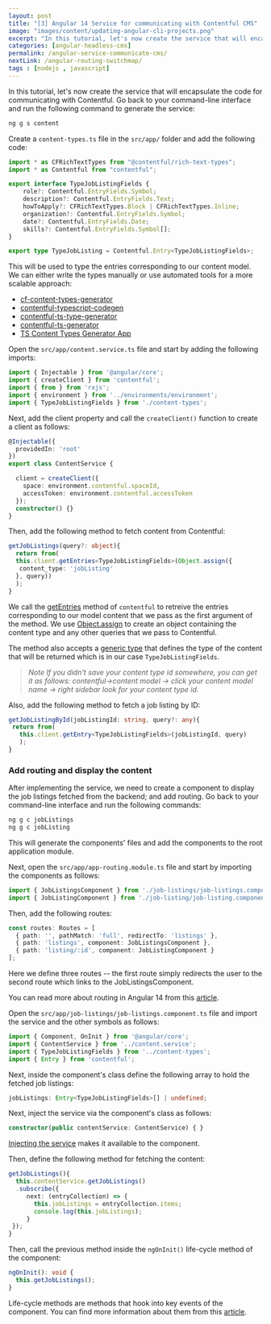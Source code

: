 ```yaml
---
layout: post
title: "[3] Angular 14 Service for communicating with Contentful CMS"
image: "images/content/updating-angular-cli-projects.png"
excerpt: "In this tutorial, let's now create the service that will encapsulate the code for communicating with Contentful." 
categories: [angular-headless-cms]
permalink: /angular-service-communicate-cms/
nextLink: /angular-routing-switchmap/
tags : [nodejs , javascript] 
---
```


In this tutorial, let's now create the service that will encapsulate the code for communicating with Contentful. Go back to your command-line interface and run the following command to generate the service:

```bash
ng g s content
``` 

Create a `content-types.ts` file in the `src/app/` folder and add the following code:

```ts
import * as CFRichTextTypes from "@contentful/rich-text-types";
import * as Contentful from "contentful";

export interface TypeJobListingFields {
    role?: Contentful.EntryFields.Symbol;
    description?: Contentful.EntryFields.Text;
    howToApply?: CFRichTextTypes.Block | CFRichTextTypes.Inline;
    organization?: Contentful.EntryFields.Symbol;
    date?: Contentful.EntryFields.Date;
    skills?: Contentful.EntryFields.Symbol[];
}

export type TypeJobListing = Contentful.Entry<TypeJobListingFields>;
```

This will be used to type the entries corresponding to our content model. We can either write the types manually or use automated tools for a more scalable approach:

-   [cf-content-types-generator](https://github.com/contentful-userland/cf-content-types-generator)
-   [contentful-typescript-codegen](https://github.com/intercom/contentful-typescript-codegen)
-   [contentful-ts-type-generator](https://github.com/arimkevi/contentful-ts-type-generator)
-   [contentful-ts-generator](https://github.com/watermarkchurch/contentful-ts-generator)
-   [TS Content Types Generator App](https://github.com/marcolink/cf-content-types-generator-app) 

Open the `src/app/content.service.ts` file and start by adding the following imports:

```ts
import { Injectable } from '@angular/core';
import { createClient } from 'contentful';
import { from } from 'rxjs';
import { environment } from '../environments/environment';
import { TypeJobListingFields } from './content-types';
```

Next, add the client property and call the `createClient()` function to create a client as follows:

```ts
@Injectable({
  providedIn: 'root'
})
export class ContentService {

  client = createClient({
    space: environment.contentful.spaceId,
    accessToken: environment.contentful.accessToken
  });
  constructor() {}
}
```

Then, add the following method to fetch content from Contentful:

```ts
getJobListings(query?: object){
  return from(
  this.client.getEntries<TypeJobListingFields>(Object.assign({
   content_type: 'jobListing'
  }, query))
  );
}
```

We call the [getEntries](https://contentful.github.io/contentful.js/contentful/latest/ContentfulClientAPI.html#.getEntries) method of `contentful` to retreive the entries corresponding to our model content that we pass as the first argument of the method. We use [Object.assign](https://30daysofjavascript.com/object-assign/) to create an object containing the content type and any other queries that we pass to Contentful. 

The method also accepts a [generic type](https://www.typescriptlang.org/docs/handbook/2/generics.html) that defines the type of the content that will be returned which is in our case  `TypeJobListingFields`.

> _Note If you didn't save your content type id somewhere, you can get it as follows: contentful->content model -> click your content model name -> right sidebar look for your content type id._

Also, add the following method to fetch a job listing by ID:

```ts
getJobListingById(jobListingId: string, query?: any){
 return from(
   this.client.getEntry<TypeJobListingFields>(jobListingId, query)
   );
}
```

### Add routing and display the content

After implementing the service, we need to create a component to display the job listings fetched from the backend; and add routing.
Go back to your command-line interface and run the following commands:

```bash
ng g c jobListings 
ng g c jobListing
```

This will generate the components' files and add the components to the root application module.

Next, open the `src/app/app-routing.module.ts` file and start by importing the components as follows:

```ts
import { JobListingsComponent } from './job-listings/job-listings.component';
import { JobListingComponent } from './job-listing/job-listing.component';
```

Then, add the following routes:

```ts
const routes: Routes = [
  { path: '', pathMatch: 'full', redirectTo: 'listings' },
  { path: 'listings', component: JobListingsComponent },
  { path: 'listing/:id', component: JobListingComponent }
];
```
 Here we define three routes -- the first route simply redirects the user to the second route which links to the JobListingsComponent.
 
You can read more about routing in Angular 14 from this [article](https://www.webtutpro.com/angular-12-routing-by-example-f0cfbdc7b0a8).

Open the `src/app/job-listings/job-listings.component.ts` file and import the service and the other symbols as follows:

```ts
import { Component, OnInit } from '@angular/core';
import { ContentService } from '../content.service';
import { TypeJobListingFields } from '../content-types';
import { Entry } from 'contentful';
```
Next, inside the component's class define the following array to hold the fetched job listings:

```ts
jobListings: Entry<TypeJobListingFields>[] | undefined;
```

Next, inject the service via the component's class as follows:

```ts
constructor(public contentService: ContentService) { }
```

[Injecting the service](https://angular.io/guide/dependency-injection#injecting-services) makes it available to the component.

Then, define the following method for fetching the content:

```ts
getJobListings(){
  this.contentService.getJobListings()
  .subscribe({
     next: (entryCollection) => {
       this.jobListings = entryCollection.items;
       console.log(this.jobListings);
     }
 });
}
```

Then, call the previous method inside the `ngOnInit()` life-cycle method of the component:

```ts
ngOnInit(): void {
  this.getJobListings();
}
```

Life-cycle methods are methods that hook into key events of the component. You can find more information about them from this [article](https://angular.io/guide/lifecycle-hooks).